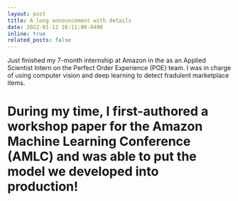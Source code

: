 ```yaml
---
layout: post
title: A long announcement with details
date: 2022-01-12 16:11:00-0400
inline: true
related_posts: false
---
```


Just finished my 7-month internship at Amazon in the as an Applied Scientist Intern on the Perfect Order Experience (POE) team. I was in charge of using computer vision and deep learning to detect fradulent marketplace items. 

# During my time, I first-authored a workshop paper for the Amazon Machine Learning Conference (AMLC) and was able to put the model we developed into production!

